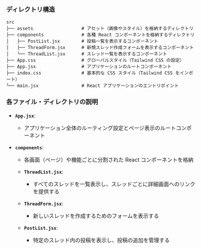 ### ディレクトリ構造

```
src
├── assets                  # アセット（画像やスタイル）を格納するディレクトリ
├── components              # 各種 React コンポーネントを格納するディレクトリ
│   ├── PostList.jsx        # 投稿一覧を表示するコンポーネント
│   ├── ThreadForm.jsx      # 新規スレッド作成フォームを表示するコンポーネント
│   └── ThreadList.jsx      # スレッド一覧を表示するコンポーネント
├── App.css                 # グローバルスタイル（Tailwind CSS の設定）
├── App.jsx                 # アプリケーションのルートコンポーネント
├── index.css               # 基本的な CSS スタイル（Tailwind CSS をインポート）
└── main.jsx                # React アプリケーションのエントリポイント
```


### 各ファイル・ディレクトリの説明

- **`App.jsx`**:
  - アプリケーション全体のルーティング設定とページ表示のルートコンポーネント

- **`components`**:
  - 各画面（ページ）や機能ごとに分割された React コンポーネントを格納
  
  - **`ThreadList.jsx`**:
    - すべてのスレッドを一覧表示し、スレッドごとに詳細画面へのリンクを提供する

  - **`ThreadForm.jsx`**:
    - 新しいスレッドを作成するためのフォームを表示する

  - **`PostList.jsx`**:
    - 特定のスレッド内の投稿を表示し、投稿の追加を管理する
  

